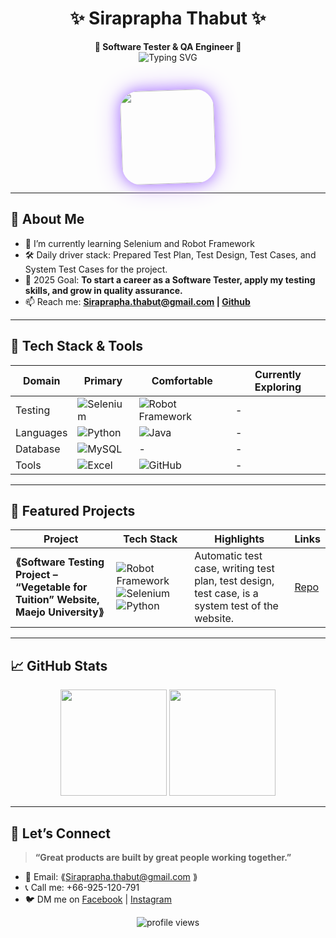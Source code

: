 <!-- 🌈 Cute & Bright Banner -->
<div align="center"> 
  <h1>✨ Siraprapha Thabut ✨</h1> 
  <strong>🧸 Software Tester & QA Engineer 💖</strong><br/> 
  <img src="https://readme-typing-svg.herokuapp.com?font=Kanit&weight=500&size=22&duration=4000&pause=1000&color=B085FF&center=true&vCenter=true&width=500&lines=Welcome!;%F0%9F%92%BB%20Software%20Tester%20%26%20QA%20Engineer;%E2%9C%A8%20Turning%20Ideas%20Into%20Joy;%F0%9F%92%A1%20Stay%20Curious%2C%20Keep%20Improving&background=FFFFFF" 
     alt="Typing SVG" 
     style="margin-bottom: 20px;"
/>

  <img src="https://media.giphy.com/media/LHZyixOnHwDDy/giphy.gif" 
       height="150" 
       style="
        border-radius: 30px; 
        box-shadow: 0 0 20px #b085ff, 0 0 40px #d3b3ff; 
        transform: rotate(-2deg);
        animation: float 3s ease-in-out infinite;
        margin-top: 10px;
       "/>
</div>

---

## 🚀 About Me
- 🌱  I’m currently learning Selenium and Robot Framework
- 🛠  Daily driver stack: Prepared Test Plan, Test Design, Test Cases, and System Test Cases for the project.
- 🎯  2025 Goal: **To start a career as a Software Tester, apply my testing skills, and grow in quality assurance.**  
- 📫  Reach me: **Siraprapha.thabut@gmail.com | [Github](https://github.com/Siraprapha05)**
  
---

## 🧰 Tech Stack & Tools
<div align="center">

| Domain | Primary | Comfortable | Currently Exploring |
|--------|---------|-------------|---------------------|
| Testing | ![Selenium](https://img.shields.io/badge/Selenium-43B02A?style=flat-square&logo=selenium&logoColor=white) | ![Robot Framework](https://img.shields.io/badge/Robot_Framework-FF4B4B?style=flat-square&logo=robotframework&logoColor=white) | - |
| Languages | ![Python](https://img.shields.io/badge/Python-3776AB?style=flat-square&logo=python&logoColor=white) | ![Java](https://img.shields.io/badge/Java-007396?style=flat-square&logo=java&logoColor=white) | - |
| Database | ![MySQL](https://img.shields.io/badge/MySQL-4479A1?style=flat-square&logo=mysql&logoColor=white) | - | - |
| Tools | ![Excel](https://img.shields.io/badge/Excel-217346?style=flat-square&logo=microsoft-excel&logoColor=white) | ![GitHub](https://img.shields.io/badge/GitHub-181717?style=flat-square&logo=github&logoColor=white) | - |

</div>

---

## 📌 Featured Projects
| Project | Tech Stack | Highlights | Links |
|---------|------|-----------|-------|
| **⟪Software Testing Project – “Vegetable for Tuition” Website, Maejo University⟫** | ![Robot Framework](https://img.shields.io/badge/Robot_Framework-FF4B4B?style=flat-square&logo=robotframework&logoColor=white) ![Selenium](https://img.shields.io/badge/Selenium-43B02A?style=flat-square&logo=selenium&logoColor=white) ![Python](https://img.shields.io/badge/Python-3776AB?style=flat-square&logo=python&logoColor=white) | Automatic test case, writing test plan, test design, test case, is a system test of the website. | [Repo](https://github.com/Siraprapha05/MiniProjectTest) |

---

## 📈 GitHub Stats
<div align="center">
  <img height="170" src="https://github-readme-stats.vercel.app/api?username=Siraprapha05&show_icons=true&hide_border=true" />
  <img height="170" src="https://github-readme-stats.vercel.app/api/top-langs/?username=Siraprapha05&layout=compact&hide_border=true" />
</div>

---

## 🤝 Let’s Connect
> **“Great products are built by great people working together.”**

- 💌 Email: ⟪Siraprapha.thabut@gmail.com ⟫  
- 📞 Call me: +66-925-120-791
- 🐦 DM me on [Facebook](https://www.facebook.com/siraprapa.thabut/) | [Instagram](https://www.instagram.com/_nuisira/)

<p align="center">
  <img src="https://komarev.com/ghpvc/?username=⟪USERNAME⟫&style=flat-square" alt="profile views"/>
</p>
